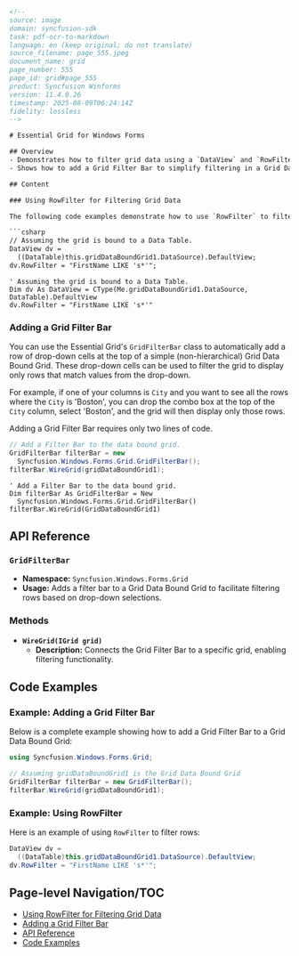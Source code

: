 ```html
<!-- 
source: image
domain: syncfusion-sdk
task: pdf-ocr-to-markdown
language: en (keep original; do not translate)
source_filename: page_555.jpeg
document_name: grid
page_number: 555
page_id: grid#page_555
product: Syncfusion Winforms
version: 11.4.0.26
timestamp: 2025-08-09T06:24:14Z
fidelity: lossless
-->

# Essential Grid for Windows Forms

## Overview
- Demonstrates how to filter grid data using a `DataView` and `RowFilter`.
- Shows how to add a Grid Filter Bar to simplify filtering in a Grid Data Bound Grid.

## Content

### Using RowFilter for Filtering Grid Data

The following code examples demonstrate how to use `RowFilter` to filter rows in a grid bound to a `DataTable`. The filter will display only rows where the `FirstName` starts with 's'.

```csharp
// Assuming the grid is bound to a Data Table.
DataView dv =
  ((DataTable)this.gridDataBoundGrid1.DataSource).DefaultView;
dv.RowFilter = "FirstName LIKE 's*'";
```

```vb.net
' Assuming the grid is bound to a Data Table.
Dim dv As DataView = CType(Me.gridDataBoundGrid1.DataSource, 
DataTable).DefaultView
dv.RowFilter = "FirstName LIKE 's*'"
```

### Adding a Grid Filter Bar

You can use the Essential Grid's `GridFilterBar` class to automatically add a row of drop-down cells at the top of a simple (non-hierarchical) Grid Data Bound Grid. These drop-down cells can be used to filter the grid to display only rows that match values from the drop-down.

For example, if one of your columns is `City` and you want to see all the rows where the `City` is 'Boston', you can drop the combo box at the top of the `City` column, select 'Boston', and the grid will then display only those rows.

Adding a Grid Filter Bar requires only two lines of code.

```csharp
// Add a Filter Bar to the data bound grid.
GridFilterBar filterBar = new
  Syncfusion.Windows.Forms.Grid.GridFilterBar();
filterBar.WireGrid(gridDataBoundGrid1);
```

```vb.net
' Add a Filter Bar to the data bound grid.
Dim filterBar As GridFilterBar = New
  Syncfusion.Windows.Forms.Grid.GridFilterBar()
filterBar.WireGrid(GridDataBoundGrid1)
```

## API Reference

### `GridFilterBar`

- **Namespace:** `Syncfusion.Windows.Forms.Grid`
- **Usage:** Adds a filter bar to a Grid Data Bound Grid to facilitate filtering rows based on drop-down selections.

### Methods

- **`WireGrid(IGrid grid)`**
  - **Description:** Connects the Grid Filter Bar to a specific grid, enabling filtering functionality.

## Code Examples

### Example: Adding a Grid Filter Bar

Below is a complete example showing how to add a Grid Filter Bar to a Grid Data Bound Grid:

```csharp
using Syncfusion.Windows.Forms.Grid;

// Assuming gridDataBoundGrid1 is the Grid Data Bound Grid
GridFilterBar filterBar = new GridFilterBar();
filterBar.WireGrid(gridDataBoundGrid1);
```

### Example: Using RowFilter

Here is an example of using `RowFilter` to filter rows:

```csharp
DataView dv =
  ((DataTable)this.gridDataBoundGrid1.DataSource).DefaultView;
dv.RowFilter = "FirstName LIKE 's*'";
```

## Page-level Navigation/TOC

- [Using RowFilter for Filtering Grid Data](#using-rowfilter-for-filtering-grid-data)
- [Adding a Grid Filter Bar](#adding-a-grid-filter-bar)
- [API Reference](#api-reference)
- [Code Examples](#code-examples)

<!-- tags: [Essential Grid, WinForms, GridFilterBar, RowFilter, DataGrid] keywords: [syncfusion, windows forms, data filtering, grid control, filter bar, rowfilter, drop-down filtering] -->
```
